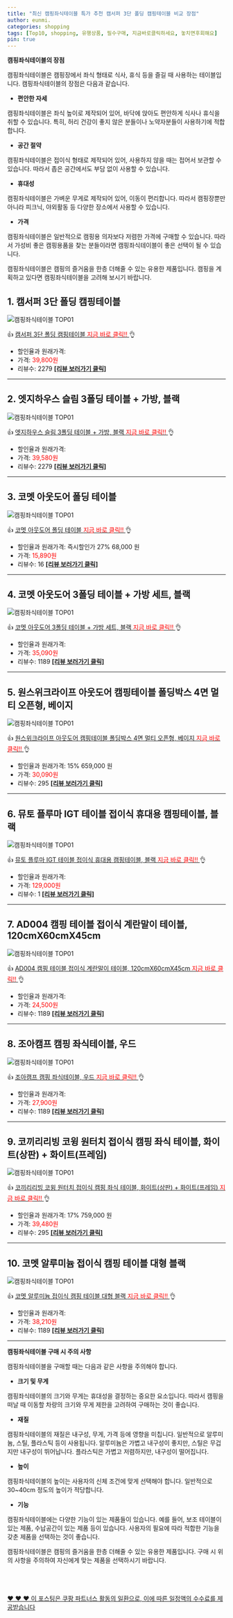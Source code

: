 ```yaml
---
title: "최신 캠핑좌식테이블 특가 추천 캠서퍼 3단 폴딩 캠핑테이블 비교 장점"
author: eunmi.
categories: shopping
tags: [Top10, shopping, 유행상품, 필수구매, 지금바로클릭하세요, 놓치면후회해요]
pin: true
---
```

**캠핑좌식테이블의 장점**

캠핑좌식테이블은 캠핑장에서 좌식 형태로 식사, 휴식 등을 즐길 때 사용하는 테이블입니다. 캠핑좌식테이블의 장점은 다음과 같습니다.

* **편안한 자세**

캠핑좌식테이블은 좌식 높이로 제작되어 있어, 바닥에 앉아도 편안하게 식사나 휴식을 취할 수 있습니다. 특히, 허리 건강이 좋지 않은 분들이나 노약자분들이 사용하기에 적합합니다.

* **공간 절약**

캠핑좌식테이블은 접이식 형태로 제작되어 있어, 사용하지 않을 때는 접어서 보관할 수 있습니다. 따라서 좁은 공간에서도 부담 없이 사용할 수 있습니다.

* **휴대성**

캠핑좌식테이블은 가벼운 무게로 제작되어 있어, 이동이 편리합니다. 따라서 캠핑장뿐만 아니라 피크닉, 야외활동 등 다양한 장소에서 사용할 수 있습니다.

* **가격**

캠핑좌식테이블은 일반적으로 캠핑용 의자보다 저렴한 가격에 구매할 수 있습니다. 따라서 가성비 좋은 캠핑용품을 찾는 분들이라면 캠핑좌식테이블이 좋은 선택이 될 수 있습니다.

캠핑좌식테이블은 캠핑의 즐거움을 한층 더해줄 수 있는 유용한 제품입니다. 캠핑을 계획하고 있다면 캠핑좌식테이블을 고려해 보시기 바랍니다.

   

## 1. 캠서퍼 3단 폴딩 캠핑테이블

![캠핑좌식테이블 TOP01](https://thumbnail8.coupangcdn.com/thumbnails/remote/230x230ex/image/vendor_inventory/77e0/db3fbb1f744c2eedf5eeff78e8ab4941854aaa57d660c1ed29603ac4564c.jpg)


👍 [캠서퍼 3단 폴딩 캠핑테이블 <font color=red> 지금 바로 클릭!! </font> ](https://link.coupang.com/re/AFFSDP?lptag=AF3617701&subid=GithubCoopas&pageKey=6081206162&traceid=V0-153&itemId=11274120899&vendorItemId=78999852365) 👌 


- 할인율과 원래가격: 
- 가격: <span style='color:red'>39,800원</span>
- 리뷰수: 2279  [**[리뷰 보러가기 클릭]**](https://link.coupang.com/re/AFFSDP?lptag=AF3617701&subid=GithubCoopas&pageKey=6081206162&traceid=V0-153&itemId=11274120899&vendorItemId=78999852365)

---


   

## 2. 엣지하우스 슬림 3폴딩 테이블 + 가방, 블랙

![캠핑좌식테이블 TOP01](https://thumbnail6.coupangcdn.com/thumbnails/remote/230x230ex/image/retail/images/80669364756041-6922b643-a06a-44ec-ac7f-60319292f38e.jpg)


👍 [엣지하우스 슬림 3폴딩 테이블 + 가방, 블랙 <font color=red> 지금 바로 클릭!! </font> ](https://link.coupang.com/re/AFFSDP?lptag=AF3617701&subid=GithubCoopas&pageKey=233523255&traceid=V0-153&itemId=741549102&vendorItemId=4872672096) 👌 


- 할인율과 원래가격: 
- 가격: <span style='color:red'>39,580원</span>
- 리뷰수: 2279  [**[리뷰 보러가기 클릭]**](https://link.coupang.com/re/AFFSDP?lptag=AF3617701&subid=GithubCoopas&pageKey=233523255&traceid=V0-153&itemId=741549102&vendorItemId=4872672096)

---


   

## 3. 코멧 아웃도어 폴딩 테이블

![캠핑좌식테이블 TOP01](https://thumbnail8.coupangcdn.com/thumbnails/remote/230x230ex/image/retail/images/2869897394689160-68cbbac4-bb59-4930-9508-da3ead0db0f3.png)


👍 [코멧 아웃도어 폴딩 테이블 <font color=red> 지금 바로 클릭!! </font> ](https://link.coupang.com/re/AFFSDP?lptag=AF3617701&subid=GithubCoopas&pageKey=4521683474&traceid=V0-153&itemId=5452295268&vendorItemId=72752118944) 👌 


- 할인율과 원래가격: 즉시할인가 27%  68,000   원
- 가격: <span style='color:red'>15,890원</span>
- 리뷰수: 16  [**[리뷰 보러가기 클릭]**](https://link.coupang.com/re/AFFSDP?lptag=AF3617701&subid=GithubCoopas&pageKey=4521683474&traceid=V0-153&itemId=5452295268&vendorItemId=72752118944)

---


   

## 4. 코멧 아웃도어 3폴딩 테이블 + 가방 세트, 블랙

![캠핑좌식테이블 TOP01](https://thumbnail6.coupangcdn.com/thumbnails/remote/230x230ex/image/retail/images/317596293478936-4faf944c-c100-43e5-a5a0-1a0f5435d32d.jpg)


👍 [코멧 아웃도어 3폴딩 테이블 + 가방 세트, 블랙 <font color=red> 지금 바로 클릭!! </font> ](https://link.coupang.com/re/AFFSDP?lptag=AF3617701&subid=GithubCoopas&pageKey=5449948906&traceid=V0-153&itemId=8314023699&vendorItemId=75601895454) 👌 


- 할인율과 원래가격: 
- 가격: <span style='color:red'>35,090원</span>
- 리뷰수: 1189  [**[리뷰 보러가기 클릭]**](https://link.coupang.com/re/AFFSDP?lptag=AF3617701&subid=GithubCoopas&pageKey=5449948906&traceid=V0-153&itemId=8314023699&vendorItemId=75601895454)

---


   

## 5. 원스위크라이프 아웃도어 캠핑테이블 폴딩박스 4면 멀티 오픈형, 베이지

![캠핑좌식테이블 TOP01](https://thumbnail10.coupangcdn.com/thumbnails/remote/230x230ex/image/vendor_inventory/a1cb/f5a3b172a88c700fae3848da5c06a1be695905b7001349d426fd0e724ec3.jpg)


👍 [원스위크라이프 아웃도어 캠핑테이블 폴딩박스 4면 멀티 오픈형, 베이지 <font color=red> 지금 바로 클릭!! </font> ](https://link.coupang.com/re/AFFSDP?lptag=AF3617701&subid=GithubCoopas&pageKey=7242616008&traceid=V0-153&itemId=18406077787&vendorItemId=85548682402) 👌 


- 할인율과 원래가격: 15%  659,000   원
- 가격: <span style='color:red'>30,090원</span>
- 리뷰수: 295  [**[리뷰 보러가기 클릭]**](https://link.coupang.com/re/AFFSDP?lptag=AF3617701&subid=GithubCoopas&pageKey=7242616008&traceid=V0-153&itemId=18406077787&vendorItemId=85548682402)

---


   

## 6. 뮤토 플루마 IGT 테이블 접이식 휴대용 캠핑테이블, 블랙

![캠핑좌식테이블 TOP01](https://thumbnail8.coupangcdn.com/thumbnails/remote/230x230ex/image/vendor_inventory/38de/b5ecb9a72c57893f8c51edc16fbb9c818eb478facbf2867ada535286fb78.jpg)


👍 [뮤토 플루마 IGT 테이블 접이식 휴대용 캠핑테이블, 블랙 <font color=red> 지금 바로 클릭!! </font> ](https://link.coupang.com/re/AFFSDP?lptag=AF3617701&subid=GithubCoopas&pageKey=7608539072&traceid=V0-153&itemId=20144929821&vendorItemId=87238195496) 👌 


- 할인율과 원래가격: 
- 가격: <span style='color:red'>129,000원</span>
- 리뷰수: 1  [**[리뷰 보러가기 클릭]**](https://link.coupang.com/re/AFFSDP?lptag=AF3617701&subid=GithubCoopas&pageKey=7608539072&traceid=V0-153&itemId=20144929821&vendorItemId=87238195496)

---


   

## 7. AD004 캠핑 테이블 접이식 계란말이 테이블, 120cmX60cmX45cm

![캠핑좌식테이블 TOP01](https://thumbnail10.coupangcdn.com/thumbnails/remote/230x230ex/image/vendor_inventory/1023/caeddad5275632c91a31f0a1b81753a3db286b7056ec739d1c66b0d67017.jpg)


👍 [AD004 캠핑 테이블 접이식 계란말이 테이블, 120cmX60cmX45cm <font color=red> 지금 바로 클릭!! </font> ](https://link.coupang.com/re/AFFSDP?lptag=AF3617701&subid=GithubCoopas&pageKey=7434249550&traceid=V0-153&itemId=19316240167&vendorItemId=86430435210) 👌 


- 할인율과 원래가격: 
- 가격: <span style='color:red'>24,500원</span>
- 리뷰수: 1189  [**[리뷰 보러가기 클릭]**](https://link.coupang.com/re/AFFSDP?lptag=AF3617701&subid=GithubCoopas&pageKey=7434249550&traceid=V0-153&itemId=19316240167&vendorItemId=86430435210)

---


   

## 8. 조아캠프 캠핑 좌식테이블, 우드

![캠핑좌식테이블 TOP01](https://thumbnail7.coupangcdn.com/thumbnails/remote/230x230ex/image/product/image/vendoritem/2019/04/01/3295704113/3e7de623-8ea7-4db3-900a-0fa34815a34e.jpg)


👍 [조아캠프 캠핑 좌식테이블, 우드 <font color=red> 지금 바로 클릭!! </font> ](https://link.coupang.com/re/AFFSDP?lptag=AF3617701&subid=GithubCoopas&pageKey=37366752&traceid=V0-153&itemId=137611712&vendorItemId=3295704113) 👌 


- 할인율과 원래가격: 
- 가격: <span style='color:red'>27,900원</span>
- 리뷰수: 1189  [**[리뷰 보러가기 클릭]**](https://link.coupang.com/re/AFFSDP?lptag=AF3617701&subid=GithubCoopas&pageKey=37366752&traceid=V0-153&itemId=137611712&vendorItemId=3295704113)

---


   

## 9. 코끼리리빙 코윙 원터치 접이식 캠핑 좌식 테이블, 화이트(상판) + 화이트(프레임)

![캠핑좌식테이블 TOP01](https://thumbnail9.coupangcdn.com/thumbnails/remote/230x230ex/image/retail/images/2022/09/09/12/1/2e59eb6b-99b3-4923-80aa-cd510e9a2752.jpg)


👍 [코끼리리빙 코윙 원터치 접이식 캠핑 좌식 테이블, 화이트(상판) + 화이트(프레임) <font color=red> 지금 바로 클릭!! </font> ](https://link.coupang.com/re/AFFSDP?lptag=AF3617701&subid=GithubCoopas&pageKey=6765664099&traceid=V0-153&itemId=15869686692&vendorItemId=83079086752) 👌 


- 할인율과 원래가격: 17%  759,000   원
- 가격: <span style='color:red'>39,480원</span>
- 리뷰수: 295  [**[리뷰 보러가기 클릭]**](https://link.coupang.com/re/AFFSDP?lptag=AF3617701&subid=GithubCoopas&pageKey=6765664099&traceid=V0-153&itemId=15869686692&vendorItemId=83079086752)

---


   

## 10. 코멧 알루미늄 접이식 캠핑 테이블 대형 블랙

![캠핑좌식테이블 TOP01](https://thumbnail8.coupangcdn.com/thumbnails/remote/230x230ex/image/retail/images/261057182673042-e8489937-3581-46f7-9459-852b7ff18b33.jpg)


👍 [코멧 알루미늄 접이식 캠핑 테이블 대형 블랙 <font color=red> 지금 바로 클릭!! </font> ](https://link.coupang.com/re/AFFSDP?lptag=AF3617701&subid=GithubCoopas&pageKey=4702806339&traceid=V0-153&itemId=5925353228&vendorItemId=73223372600) 👌 


- 할인율과 원래가격: 
- 가격: <span style='color:red'>38,210원</span>
- 리뷰수: 1189  [**[리뷰 보러가기 클릭]**](https://link.coupang.com/re/AFFSDP?lptag=AF3617701&subid=GithubCoopas&pageKey=4702806339&traceid=V0-153&itemId=5925353228&vendorItemId=73223372600)

---
**캠핑좌식테이블 구매 시 주의 사항**

캠핑좌식테이블을 구매할 때는 다음과 같은 사항을 주의해야 합니다.

* **크기 및 무게**

캠핑좌식테이블의 크기와 무게는 휴대성을 결정하는 중요한 요소입니다. 따라서 캠핑을 떠날 때 이동할 차량의 크기와 무게 제한을 고려하여 구매하는 것이 좋습니다.

* **재질**

캠핑좌식테이블의 재질은 내구성, 무게, 가격 등에 영향을 미칩니다. 일반적으로 알루미늄, 스틸, 플라스틱 등이 사용됩니다. 알루미늄은 가볍고 내구성이 좋지만, 스틸은 무겁지만 내구성이 뛰어납니다. 플라스틱은 가볍고 저렴하지만, 내구성이 떨어집니다.

* **높이**

캠핑좌식테이블의 높이는 사용자의 신체 조건에 맞게 선택해야 합니다. 일반적으로 30~40cm 정도의 높이가 적당합니다.

* **기능**

캠핑좌식테이블에는 다양한 기능이 있는 제품들이 있습니다. 예를 들어, 보조 테이블이 있는 제품, 수납공간이 있는 제품 등이 있습니다. 사용자의 필요에 따라 적합한 기능을 갖춘 제품을 선택하는 것이 좋습니다.

캠핑좌식테이블은 캠핑의 즐거움을 한층 더해줄 수 있는 유용한 제품입니다. 구매 시 위의 사항을 주의하여 자신에게 맞는 제품을 선택하시기 바랍니다.<br><br><br><br><br> [ ❤ ❤ ❤ 이 포스팅은 쿠팡 파트너스 활동의 일환으로, 이에 따른 일정액의 수수료를 제공받습니다](https://link.coupang.com/a/bcEFyh)